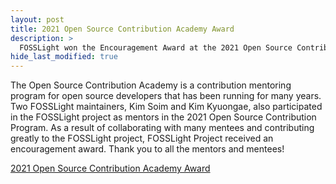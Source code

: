 ```yaml
---
layout: post
title: 2021 Open Source Contribution Academy Award
description: >
  FOSSLight won the Encouragement Award at the 2021 Open Source Contribution Academy.
hide_last_modified: true
---
```


The Open Source Contribution Academy is a contribution mentoring program for open source developers that has been running for many years.
Two FOSSLight maintainers, Kim Soim and Kim Kyuongae, also participated in the FOSSLight project as mentors in the 2021 Open Source Contribution Program. As a result of collaborating with many mentees and contributing greatly to the FOSSLight project, FOSSLight Project received an encouragement award. Thank you to all the mentors and mentees!

[2021 Open Source Contribution Academy Award](https://www.oss.kr/contributhon_notice/show/d961b59d-bcae-426a-a597-e94c1947d5d4)
